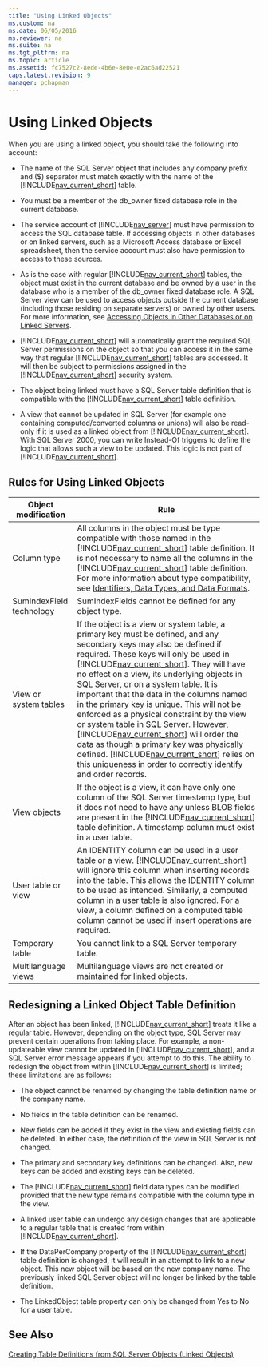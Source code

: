 ```yaml
---
title: "Using Linked Objects"
ms.custom: na
ms.date: 06/05/2016
ms.reviewer: na
ms.suite: na
ms.tgt_pltfrm: na
ms.topic: article
ms.assetid: fc7527c2-8ede-4b6e-8e0e-e2ac6ad22521
caps.latest.revision: 9
manager: pchapman
---
```

# Using Linked Objects
When you are using a linked object, you should take the following into account:  
  
-   The name of the SQL Server object that includes any company prefix and \($\) separator must match exactly with the name of the [!INCLUDE[nav_current_short](../dynamics-nav/includes/nav_current_short_md.md)] table.  
  
-   You must be a member of the db\_owner fixed database role in the current database.  
  
-   The service account of [!INCLUDE[nav_server](../dynamics-nav/includes/nav_server_md.md)] must have permission to access the SQL database table. If accessing objects in other databases or on linked servers, such as a Microsoft Access database or Excel spreadsheet, then the service account must also have permission to access to these sources.  
  
-   As is the case with regular [!INCLUDE[nav_current_short](../dynamics-nav/includes/nav_current_short_md.md)] tables, the object must exist in the current database and be owned by a user in the database who is a member of the db\_owner fixed database role. A SQL Server view can be used to access objects outside the current database \(including those residing on separate servers\) or owned by other users. For more information, see [Accessing Objects in Other Databases or on Linked Servers](../dynamics-nav/Accessing-Objects-in-Other-Databases-or-on-Linked-Servers.md).  
  
-   [!INCLUDE[nav_current_short](../dynamics-nav/includes/nav_current_short_md.md)] will automatically grant the required SQL Server permissions on the object so that you can access it in the same way that regular [!INCLUDE[nav_current_short](../dynamics-nav/includes/nav_current_short_md.md)] tables are accessed. It will then be subject to permissions assigned in the [!INCLUDE[nav_current_short](../dynamics-nav/includes/nav_current_short_md.md)] security system.  
  
-   The object being linked must have a SQL Server table definition that is compatible with the [!INCLUDE[nav_current_short](../dynamics-nav/includes/nav_current_short_md.md)] table definition.  
  
-   A view that cannot be updated in SQL Server \(for example one containing computed\/converted columns or unions\) will also be read\-only if it is used as a linked object from [!INCLUDE[nav_current_short](../dynamics-nav/includes/nav_current_short_md.md)]. With SQL Server 2000, you can write Instead\-Of triggers to define the logic that allows such a view to be updated. This logic is not part of [!INCLUDE[nav_current_short](../dynamics-nav/includes/nav_current_short_md.md)].  
  
## Rules for Using Linked Objects  
  
|**Object modification**|**Rule**|  
|-----------------------------|--------------|  
|Column type|All columns in the object must be type compatible with those named in the [!INCLUDE[nav_current_short](../dynamics-nav/includes/nav_current_short_md.md)] table definition. It is not necessary to name all the columns in the [!INCLUDE[nav_current_short](../dynamics-nav/includes/nav_current_short_md.md)] table definition. For more information about type compatibility, see [Identifiers, Data Types, and Data Formats](../dynamics-nav/Identifiers--Data-Types--and-Data-Formats.md).|  
|SumIndexField technology|SumIndexFields cannot be defined for any object type.|  
|View or system tables|If the object is a view or system table, a primary key must be defined, and any secondary keys may also be defined if required. These keys will only be used in [!INCLUDE[nav_current_short](../dynamics-nav/includes/nav_current_short_md.md)]. They will have no effect on a view, its underlying objects in SQL Server, or on a system table. It is important that the data in the columns named in the primary key is unique. This will not be enforced as a physical constraint by the view or system table in SQL Server. However, [!INCLUDE[nav_current_short](../dynamics-nav/includes/nav_current_short_md.md)] will order the data as though a primary key was physically defined. [!INCLUDE[nav_current_short](../dynamics-nav/includes/nav_current_short_md.md)] relies on this uniqueness in order to correctly identify and order records.|  
|View objects|If the object is a view, it can have only one column of the SQL Server timestamp type, but it does not need to have any unless BLOB fields are present in the [!INCLUDE[nav_current_short](../dynamics-nav/includes/nav_current_short_md.md)] table definition. A timestamp column must exist in a user table.|  
|User table or view|An IDENTITY column can be used in a user table or a view. [!INCLUDE[nav_current_short](../dynamics-nav/includes/nav_current_short_md.md)] will ignore this column when inserting records into the table. This allows the IDENTITY column to be used as intended. Similarly, a computed column in a user table is also ignored. For a view, a column defined on a computed table column cannot be used if insert operations are required.|  
|Temporary table|You cannot link to a SQL Server temporary table.|  
|Multilanguage views|Multilanguage views are not created or maintained for linked objects.|  
  
## Redesigning a Linked Object Table Definition  
 After an object has been linked, [!INCLUDE[nav_current_short](../dynamics-nav/includes/nav_current_short_md.md)] treats it like a regular table. However, depending on the object type, SQL Server may prevent certain operations from taking place. For example, a non\-updateable view cannot be updated in [!INCLUDE[nav_current_short](../dynamics-nav/includes/nav_current_short_md.md)], and a SQL Server error message appears if you attempt to do this. The ability to redesign the object from within [!INCLUDE[nav_current_short](../dynamics-nav/includes/nav_current_short_md.md)] is limited; these limitations are as follows:  
  
-   The object cannot be renamed by changing the table definition name or the company name.  
  
-   No fields in the table definition can be renamed.  
  
-   New fields can be added if they exist in the view and existing fields can be deleted. In either case, the definition of the view in SQL Server is not changed.  
  
-   The primary and secondary key definitions can be changed. Also, new keys can be added and existing keys can be deleted.  
  
-   The [!INCLUDE[nav_current_short](../dynamics-nav/includes/nav_current_short_md.md)] field data types can be modified provided that the new type remains compatible with the column type in the view.  
  
-   A linked user table can undergo any design changes that are applicable to a regular table that is created from within [!INCLUDE[nav_current_short](../dynamics-nav/includes/nav_current_short_md.md)].  
  
-   If the DataPerCompany property of the [!INCLUDE[nav_current_short](../dynamics-nav/includes/nav_current_short_md.md)] table definition is changed, it will result in an attempt to link to a new object. This new object will be based on the new company name. The previously linked SQL Server object will no longer be linked by the table definition.  
  
-   The LinkedObject table property can only be changed from Yes to No for a user table.  
  
## See Also  
 [Creating Table Definitions from SQL Server Objects \(Linked Objects\)](../dynamics-nav/Creating-Table-Definitions-from-SQL-Server-Objects--Linked-Objects-.md)